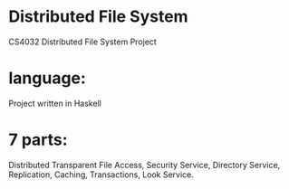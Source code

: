 # Distributed File System
CS4032 Distributed File System Project

# language:
Project written in Haskell

# 7 parts:
Distributed Transparent File Access,
Security Service,
Directory Service,
Replication,
Caching,
Transactions,
Look Service.
